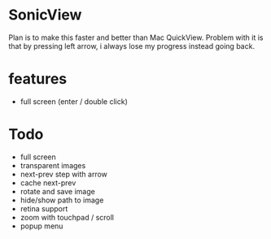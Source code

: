 # SonicView

Plan is to make this faster and better than Mac QuickView. Problem with it is that by pressing left arrow, i always lose my progress instead going back.

# features
* full screen (enter / double click)


# Todo
* full screen
* transparent images
* next-prev step with arrow
* cache next-prev
* rotate and save image
* hide/show path to image
* retina support
* zoom with touchpad / scroll
* popup menu


